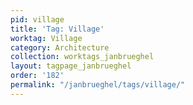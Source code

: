 ```yaml
---
pid: village
title: 'Tag: Village'
worktag: Village
category: Architecture
collection: worktags_janbrueghel
layout: tagpage_janbrueghel
order: '182'
permalink: "/janbrueghel/tags/village/"
---
```

